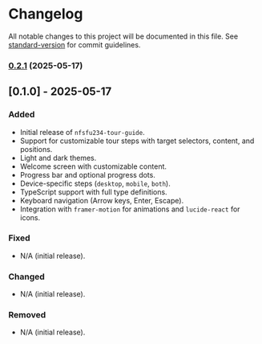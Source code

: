 # Changelog

All notable changes to this project will be documented in this file. See [standard-version](https://github.com/conventional-changelog/standard-version) for commit guidelines.

### [0.2.1](https://github.com/nforshifu234dev/nfsfu234-tour-guide/compare/v0.2.0...v0.2.1) (2025-05-17)

## [0.1.0] - 2025-05-17

### Added

- Initial release of `nfsfu234-tour-guide`.
- Support for customizable tour steps with target selectors, content, and positions.
- Light and dark themes.
- Welcome screen with customizable content.
- Progress bar and optional progress dots.
- Device-specific steps (`desktop`, `mobile`, `both`).
- TypeScript support with full type definitions.
- Keyboard navigation (Arrow keys, Enter, Escape).
- Integration with `framer-motion` for animations and `lucide-react` for icons.

### Fixed

- N/A (initial release).

### Changed

- N/A (initial release).

### Removed

- N/A (initial release).
